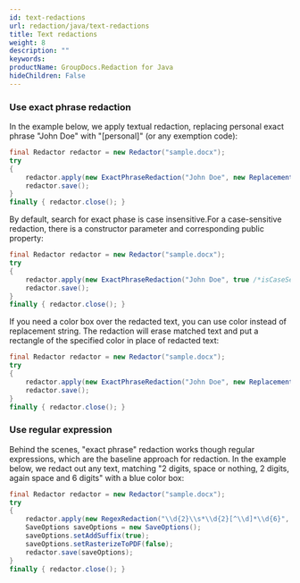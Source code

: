 ```yaml
---
id: text-redactions
url: redaction/java/text-redactions
title: Text redactions
weight: 8
description: ""
keywords: 
productName: GroupDocs.Redaction for Java
hideChildren: False
---
```

### Use exact phrase redaction

In the example below, we apply textual redaction, replacing personal exact phrase "John Doe" with "\[personal\]" (or any exemption code):



```java
final Redactor redactor = new Redactor("sample.docx");
try 
{
    redactor.apply(new ExactPhraseRedaction("John Doe", new ReplacementOptions("[personal]")));
    redactor.save();
}
finally { redactor.close(); }
```

By default, search for exact phase is case insensitive.For a case-sensitive redaction, there is a constructor parameter and corresponding public property:



```java
final Redactor redactor = new Redactor("sample.docx");
try
{
    redactor.apply(new ExactPhraseRedaction("John Doe", true /*isCaseSensitive*/, new ReplacementOptions("[personal]")));
    redactor.save();
}
finally { redactor.close(); }
```

If you need a color box over the redacted text, you can use color instead of replacement string. The redaction will erase matched text and put a rectangle of the specified color in place of redacted text:



```java
final Redactor redactor = new Redactor("sample.docx");
try
{
    redactor.apply(new ExactPhraseRedaction("John Doe", new ReplacementOptions(java.awt.Color.RED)));
    redactor.save();
}
finally { redactor.close(); }
```

### Use regular expression

Behind the scenes, "exact phrase" redaction works though regular expressions, which are the baseline approach for redaction. In the example below, we redact out any text, matching "2 digits, space or nothing, 2 digits, again space and 6 digits" with a blue color box:



```java
final Redactor redactor = new Redactor("sample.docx");
try
{
    redactor.apply(new RegexRedaction("\\d{2}\\s*\\d{2}[^\\d]*\\d{6}", new ReplacementOptions(java.awt.Color.BLUE)));
    SaveOptions saveOptions = new SaveOptions();
    saveOptions.setAddSuffix(true);
    saveOptions.setRasterizeToPDF(false);
    redactor.save(saveOptions);
}
finally { redactor.close(); }
```
